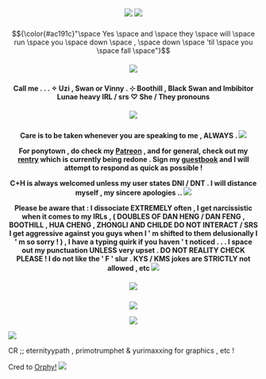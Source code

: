 <h5 align="center">
<img src="https://64.media.tumblr.com/01c7d58750674054418bded6dffd44c1/7c05b9b701a41a99-36/s1280x1920/860c134844279fb35b7e48800ce7552d77bff69a.pnj"/>

<img src="https://64.media.tumblr.com/1328ef96fef208597c4ee2ce50c88a19/038b5d1fbc72f290-d0/s400x600/fe182189e15a8bfcc1ae0821d89668ee1993c055.gifv"/>
</h5>


$${\color{#ac191c}"\space Yes \space and \space they \space will \space run \space you \space down \space , \space down \space 'til \space you \space fall \space"}$$

<h5 align="center">
<img src="https://64.media.tumblr.com/f28415f16e7d38bc2fae245a515631ea/0b1cbee1c0dad611-57/s2048x3072/badc4733390c1431d4bb4c4ddf74b66b417c2e6c.pnj"/>
</h5>  

<h4 align="center">
Call me . . . ✧ Uzi , Swan or Vinny . ⊹ Boothill , Black Swan and Imbibitor Lunae heavy IRL / srs ♡ She / They pronouns
</h4> 
<h5 align="center">
<img src="https://64.media.tumblr.com/7f5f614e5993bc6fb4770163b2e0ae28/e99cce9921be0798-76/s500x750/ae618a5f69780b5676d5038825a243f4b2b5c618.pnj"/>
</h5>  
<h4 align="center">

Care is to be taken whenever you are speaking to me , ALWAYS . <img src="https://64.media.tumblr.com/feae7c4f445b72af61705c4a0980aa78/6e7c5624608eadc8-15/s100x200/2db14a095abc573f6d81d3587b4aa1dde0c987ed.gif"/>

For ponytown , do check my [Patreon](https://patreon.com/villyth) , and for general, check out my [rentry](https://rentry.co/Keqingxuan) which is currently being redone .
Sign my [guestbook](https://villyth.123guestbook.com/) and I will attempt to respond as quick as possible !

C+H is always welcomed unless my user states DNI / DNT . I will distance myself , my sincere apologies .. <img src="https://64.media.tumblr.com/ac3f568afc1f9b85d9fc58e43d131719/6e7c5624608eadc8-c7/s100x200/090be65513765f03bf3075078d7c3493a5c8b742.gif"/>

Please be aware that : I dissociate EXTREMELY often , I get narcissistic when it comes to my IRLs , ( DOUBLES OF DAN HENG / DAN FENG , BOOTHILL , HUA CHENG , ZHONGLI AND CHILDE DO NOT INTERACT / SRS I get aggressive against you guys when I ' m shifted to them delusionally I ' m so sorry ! ) , I have a typing quirk if you haven ' t noticed . . . I space out my punctuation UNLESS very upset . DO NOT REALITY CHECK PLEASE ! I do not like the ' F ' slur . KYS / KMS jokes are STRICTLY not allowed , etc <img src="https://64.media.tumblr.com/df1b28230ca26778110f2f2957f00956/6e7c5624608eadc8-fc/s100x200/74a276fa83aeac07773b8bd322f69d55fe27e009.gif"/>
</h4> 

<h5 align="center">
<img src="https://64.media.tumblr.com/5213930e99b1373f954584732493b846/68ab2ae39a2fe741-0d/s640x960/74a3347fce6e6dffea47db06cfd83ec362d668fc.pnj"/>
</h5>

<p align ="center">
<img src="https://64.media.tumblr.com/1328ef96fef208597c4ee2ce50c88a19/038b5d1fbc72f290-d0/s400x600/fe182189e15a8bfcc1ae0821d89668ee1993c055.gifv"/>
</h5>

<p align ="center">
<img src="https://64.media.tumblr.com/2555a740dda463601e555017e5895272/68ab2ae39a2fe741-7d/s1280x1920/396d45a90eec350cfad343f92b6ffa2d82b31f29.gif"/>
</h5>  
</p>

<img src="https://64.media.tumblr.com/d73f388cc8b83a502aa84907d6ba513c/7c05b9b701a41a99-ef/s1280x1920/1725a9e6c8b11f848a4220e361f05ca2c96fff8b.pnj"/>

CR ;; eternityypath , primotrumphet & yurimaxxing for graphics , etc !

Cred to [Orphy!](https://github.com/Ovrpheus) <img src="https://64.media.tumblr.com/1b65bc25ad4727d7c44630a5ceddb1b6/6e7c5624608eadc8-aa/s100x200/e9c37d7d22f8c06b11130162c55eb3adf5ce61f3.gif"/>
